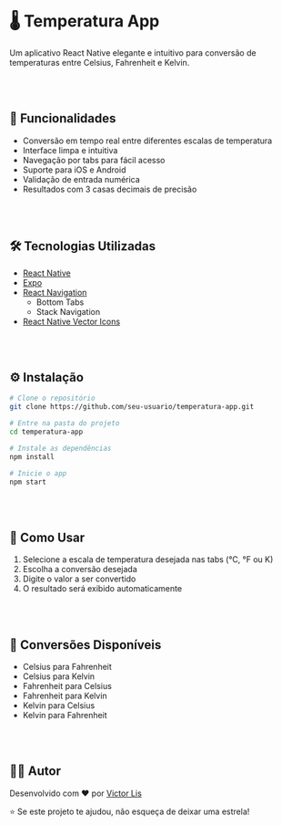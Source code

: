 # 🌡️ Temperatura App

Um aplicativo React Native elegante e intuitivo para conversão de temperaturas entre Celsius, Fahrenheit e Kelvin.

<br>
<br>

## 📱 Funcionalidades

- Conversão em tempo real entre diferentes escalas de temperatura
- Interface limpa e intuitiva
- Navegação por tabs para fácil acesso
- Suporte para iOS e Android
- Validação de entrada numérica
- Resultados com 3 casas decimais de precisão

<br>
<br>

## 🛠️ Tecnologias Utilizadas

- [React Native](https://reactnative.dev/)
- [Expo](https://expo.dev/)
- [React Navigation](https://reactnavigation.org/)
  - Bottom Tabs
  - Stack Navigation
- [React Native Vector Icons](https://github.com/oblador/react-native-vector-icons)

<br>
<br>

## ⚙️ Instalação

```bash
# Clone o repositório
git clone https://github.com/seu-usuario/temperatura-app.git

# Entre na pasta do projeto
cd temperatura-app

# Instale as dependências
npm install

# Inicie o app
npm start
```

<br>
<br>

## 📱 Como Usar

1. Selecione a escala de temperatura desejada nas tabs (°C, °F ou K)
2. Escolha a conversão desejada
3. Digite o valor a ser convertido
4. O resultado será exibido automaticamente

<br>
<br>

## 🔄 Conversões Disponíveis

- Celsius para Fahrenheit
- Celsius para Kelvin
- Fahrenheit para Celsius
- Fahrenheit para Kelvin
- Kelvin para Celsius
- Kelvin para Fahrenheit

<br>
<br>

## 👨‍💻 Autor

Desenvolvido com ❤️ por [Victor Lis](https://www.linkedin.com/in/victor-lis-bronzo)

⭐ Se este projeto te ajudou, não esqueça de deixar uma estrela!